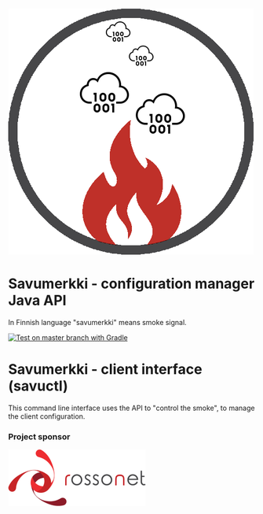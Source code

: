 [![Savumerkki Logo](https://raw.githubusercontent.com/rossonet/images/main/artwork/apps/savumerkki.png)](https://github.com/rossonet/Savumerkki)

# Savumerkki - configuration manager Java API

In Finnish language "savumerkki" means smoke signal.

[![Test on master branch with Gradle](https://github.com/rossonet/TemplateCommons/actions/workflows/test-on-master-with-gradle.yml/badge.svg)](https://github.com/rossonet/TemplateCommons/actions/workflows/test-on-master-with-gradle.yml)

# Savumerkki - client interface (savuctl)

This command line interface uses the API to "control the smoke", to manage the client configuration.

### Project sponsor 

[![Rossonet s.c.a r.l.](https://raw.githubusercontent.com/rossonet/images/main/artwork/rossonet-logo/png/rossonet-logo_280_115.png)](https://www.rossonet.net)


